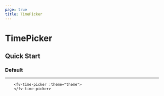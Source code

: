 ```yaml
---
page: true
title: TimePicker
--- 
```


<script lang="ts" setup>
import { ref } from 'vue'; 
import { useTheme } from '../common/index.js'; 

const {theme} = useTheme()


</script>

# TimePicker

## Quick Start

### Default

---

<fv-time-picker :theme="theme">
</fv-time-picker>

```vue-html
    <fv-time-picker :theme="theme">
    </fv-time-picker>
```

<!--@include: ./properties.md-->

<!--@include: ./emits.md-->
